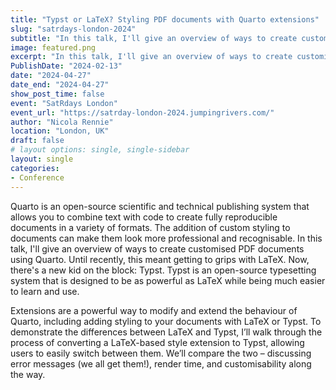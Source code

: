```yaml
---
title: "Typst or LaTeX? Styling PDF documents with Quarto extensions"
slug: "satrdays-london-2024"
subtitle: "In this talk, I'll give an overview of ways to create customised PDF documents using Quarto with a little help from R, LaTeX, and Typst. To demonstrate the differences between LaTeX and Typst, I’ll walk through the process of converting a LaTeX-based style extension to Typst – discussing error messages, render time, and customisability along the way."
image: featured.png
excerpt: "In this talk, I'll give an overview of ways to create customised PDF documents using Quarto with a little help from R, LaTeX, and Typst. To demonstrate the differences between LaTeX and Typst, I’ll walk through the process of converting a LaTeX-based style extension to Typst – discussing error messages, render time, and customisability along the way."
PublishDate: "2024-02-13"
date: "2024-04-27"
date_end: "2024-04-27"
show_post_time: false
event: "SatRdays London"
event_url: "https://satrday-london-2024.jumpingrivers.com/"
author: "Nicola Rennie"
location: "London, UK"
draft: false
# layout options: single, single-sidebar
layout: single
categories:
- Conference
---
```


Quarto is an open-source scientific and technical publishing system that allows you to combine text with code to create fully reproducible documents in a variety of formats. The addition of custom styling to documents can make them look more professional and recognisable. In this talk, I'll give an overview of ways to create customised PDF documents using Quarto. Until recently, this meant getting to grips with LaTeX. Now, there's a new kid on the block: Typst. Typst is an open-source typesetting system that is designed to be as powerful as LaTeX while being much easier to learn and use.

Extensions are a powerful way to modify and extend the behaviour of Quarto, including adding styling to your documents with LaTeX or Typst. To demonstrate the differences between LaTeX and Typst, I’ll walk through the process of converting a LaTeX-based style extension to Typst, allowing users to easily switch between them. We’ll compare the two – discussing error messages (we all get them!), render time, and customisability along the way.